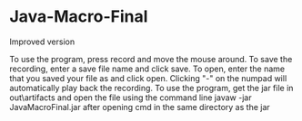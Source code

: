 # Java-Macro-Final
Improved version

To use the program, press record and move the mouse around.
To save the recording, enter a save file name and click save.
To open, enter the name that you saved your file as and click open.
Clicking "-" on the numpad will automatically play back the recording.
To use the program, get the jar file in out\artifacts and open the file using the command line javaw -jar JavaMacroFinal.jar after opening cmd in the same directory as the jar
